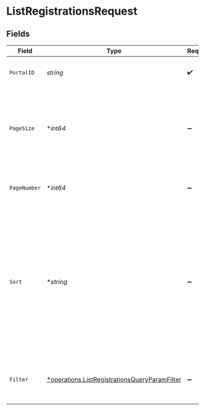 # ListRegistrationsRequest


## Fields

| Field                                                                                                                                           | Type                                                                                                                                            | Required                                                                                                                                        | Description                                                                                                                                     | Example                                                                                                                                         |
| ----------------------------------------------------------------------------------------------------------------------------------------------- | ----------------------------------------------------------------------------------------------------------------------------------------------- | ----------------------------------------------------------------------------------------------------------------------------------------------- | ----------------------------------------------------------------------------------------------------------------------------------------------- | ----------------------------------------------------------------------------------------------------------------------------------------------- |
| `PortalID`                                                                                                                                      | *string*                                                                                                                                        | :heavy_check_mark:                                                                                                                              | ID of the portal.                                                                                                                               | f32d905a-ed33-46a3-a093-d8f536af9a8a                                                                                                            |
| `PageSize`                                                                                                                                      | **int64*                                                                                                                                        | :heavy_minus_sign:                                                                                                                              | The maximum number of items to include per page. The last page of a collection may include fewer items.                                         | 10                                                                                                                                              |
| `PageNumber`                                                                                                                                    | **int64*                                                                                                                                        | :heavy_minus_sign:                                                                                                                              | Determines which page of the entities to retrieve.                                                                                              | 1                                                                                                                                               |
| `Sort`                                                                                                                                          | **string*                                                                                                                                       | :heavy_minus_sign:                                                                                                                              | Sorts a collection of application registrations. Supported sort attributes are:<br/><br/><br/><br/><br/><br/>  - created_at<br/>  - updated_at<br/>  - developer_id<br/>  - status<br/> |                                                                                                                                                 |
| `Filter`                                                                                                                                        | [*operations.ListRegistrationsQueryParamFilter](../../models/operations/listregistrationsqueryparamfilter.md)                                   | :heavy_minus_sign:                                                                                                                              | Filter application registrations returned in the response.                                                                                      |                                                                                                                                                 |